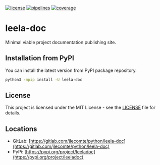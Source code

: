[![license](https://img.shields.io/badge/license-MIT-brightgreen)](https://spdx.org/licenses/MIT.html)
[![pipelines](https://gitlab.com/jlecomte/python/leela-doc/badges/master/pipeline.svg)](https://gitlab.com/jlecomte/python/leela-doc/pipelines)
[![coverage](https://gitlab.com/jlecomte/python/leela-doc/badges/master/coverage.svg)](https://jlecomte.gitlab.io/python/leela-doc/coverage/index.html)

# leela-doc

Minimal viable project documentation publishing site.

## Installation from PyPI

You can install the latest version from PyPI package repository.

~~~bash
python3 -mpip install -U leela-doc
~~~

## License

This project is licensed under the MIT License - see the [LICENSE](LICENSE) file for details.

## Locations

  * GitLab: [https://gitlab.com/jlecomte/python/leela-doc](https://gitlab.com/jlecomte/python/leela-doc)
  * PyPi: [https://pypi.org/project/leeladoc](https://pypi.org/project/leeladoc)
